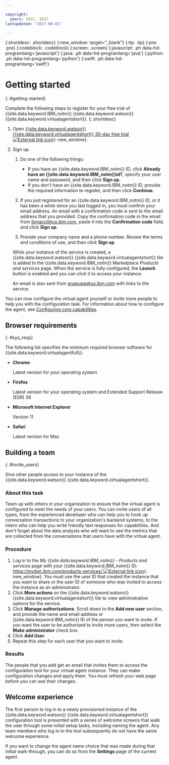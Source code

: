 ```yaml
---

copyright:
  years: 2015, 2017
lastupdated: "2017-08-01"

---
```


{:shortdesc: .shortdesc}
{:new_window: target="_blank"}
{:tip: .tip}
{:pre: .pre}
{:codeblock: .codeblock}
{:screen: .screen}
{:javascript: .ph data-hd-programlang='javascript'}
{:java: .ph data-hd-programlang='java'}
{:python: .ph data-hd-programlang='python'}
{:swift: .ph data-hd-programlang='swift'}

# Getting started
{: #getting-started}

Complete the following steps to register for your free trial of {{site.data.keyword.IBM_notm}} {{site.data.keyword.watson}} {{site.data.keyword.virtualagentshort}}.
{: shortdesc}

1.  Open [{{site.data.keyword.watson}} {{site.data.keyword.virtualagentshort}} 30-day free trial ![External link icon](../../icons/launch-glyph.svg "External link icon")](https://www.ibm.com/account/us-en/signup/register.html?a=MzAyNjcwOWQtNWMwMy00&amp;ctx=C001&amp;cc=us&amp;lc=en&amp;trial=yes&amp;quantity=1&amp;catalogName=Master&amp;partNumber=WT_TRIAL&amp;siteID=ECOM&amp;cm_mc_uid=15805692529414733586057&amp;cm_mc_sid_50200000=1473966654){: new_window}.
1.  Sign up.

    1.  Do one of the following things:

        - If you have an {{site.data.keyword.IBM_notm}} ID, click **Already have an {{site.data.keyword.IBM_notm}}id?**, specify your user name and password, and then click **Sign up**.
        - If you don't have an {{site.data.keyword.IBM_notm}} ID, provide the required information to register, and then click **Continue**.

    1.  If you just registered for an {{site.data.keyword.IBM_notm}} ID, or it has been a while since you last logged in, you must confirm your email address. An email with a confirmation code is sent to the email address that you provided. Copy the confirmation code in the email from ibmacct@us.ibm.com, paste it into the **Confirmation code** field, and click **Sign up**.
    1.  Provide your company name and a phone number. Review the terms and conditions of use, and then click **Sign up**.

    While your instance of the service is created, a {{site.data.keyword.watson}} {{site.data.keyword.virtualagentshort}} tile is added to the {{site.data.keyword.IBM_notm}} Marketplace *Products and services* page. When the service is fully configured, the **Launch** button is enabled and you can click it to access your instance.

    An email is also sent from wvasupp@us.ibm.com with links to the service.

You can now configure the virtual agent yourself or invite more people to help you with the configuration task. For information about how to configure the agent, see [Configuring core capabilities](configure.html).

## Browser requirements
{: #sys_reqs}

The following list specifies the minimum required browser software for {{site.data.keyword.virtualagentfull}}:

- **Chrome**

    Latest version for your operating system

- **Firefox**

    Latest version for your operating system and Extended Support Release (ESR) 38

- **Microsoft Internet Explorer**

    Version 11

- **Safari**

    Latest version for Mac

## Building a team
{: #invite_users}

Give other people access to your instance of the {{site.data.keyword.watson}} {{site.data.keyword.virtualagentshort}}.

### About this task

Team up with others in your organization to ensure that the virtual agent is configured to meet the needs of your users. You can invite users of all types, from the experienced developer who can help you to hook up conversation transactions to your organization's backend systems, to the intern who can help you write friendly text responses for capabilities. And don't forget about the data analysts who will want to see the metrics that are collected from the conversations that users have with the virtual agent.

### Procedure

1.  Log in to the *My {{site.data.keyword.IBM_notm}} - Products and services* page with your {{site.data.keyword.IBM_notm}} ID: [https://myibm.ibm.com/products-services/ ![External link icon](../../icons/launch-glyph.svg "External link icon")](https://myibm.ibm.com/products-services/){: new_window}. You must use the user ID that created the instance that you want to share or the user ID of someone who was invited to access the instance as an administrator.
1.  Click **More actions** on the {{site.data.keyword.watson}} {{site.data.keyword.virtualagentshort}} tile to view administrative options for the service.
1.  Click **Manage authorizations**. Scroll down to the **Add new user** section, and provide the name and email address or {{site.data.keyword.IBM_notm}} ID of the person you want to invite. If you want the user to be authorized to invite more users, then select the **Make administrator** check box.
1.  Click **Add User**.
1.  Repeat this step for each user that you want to invite.

### Results

The people that you add get an email that invites them to access the configuration tool for your virtual agent instance. They can make configuration changes and apply them. You must refresh your web page before you can see their changes.

## Welcome experience

The first person to log in to a newly provisioned instance of the {{site.data.keyword.watson}} {{site.data.keyword.virtualagentshort}} configuration tool is presented with a series of welcome screens that walk the user through some initial setup tasks, including naming the agent. Any team members who log in to the tool subsequently do not have the same welcome experience.

If you want to change the agent name choice that was made during that initial walk-through, you can do so from the **Settings** page of the current agent.
